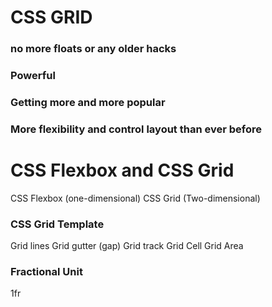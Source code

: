 # CSS GRID

### no more floats or any older hacks

### Powerful

### Getting more and more popular

### More flexibility and control layout than ever before


# CSS Flexbox and CSS Grid

CSS Flexbox (one-dimensional)
CSS Grid (Two-dimensional)

### CSS Grid Template
Grid lines
Grid gutter (gap)
Grid track 
Grid Cell
Grid Area


### Fractional Unit
1fr
